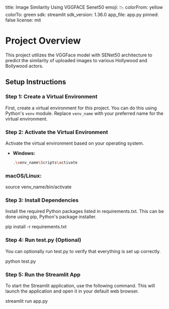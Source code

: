 
title: Image Similarity Using VGGFACE Senet50
emoji: 📉
colorFrom: yellow
colorTo: green
sdk: streamlit
sdk_version: 1.36.0
app_file: app.py
pinned: false
license: mit





# Project Overview

This project utilizes the VGGFace model with SENet50 architecture to predict the similarity of uploaded images to various Hollywood and Bollywood actors.

## Setup Instructions

### Step 1: Create a Virtual Environment

First, create a virtual environment for this project. You can do this using Python's `venv` module. Replace `venv_name` with your preferred name for the virtual environment.

### Step 2: Activate the Virtual Environment

Activate the virtual environment based on your operating system.

- **Windows:**

  ```bash
  .\venv_name\Scripts\activate
  
### macOS/Linux:
source venv_name/bin/activate

### Step 3: Install Dependencies
Install the required Python packages listed in requirements.txt. This can be done using pip, Python's package installer.

pip install -r requirements.txt


### Step 4: Run test.py (Optional)
You can optionally run test.py to verify that everything is set up correctly.

python test.py

### Step 5: Run the Streamlit App
To start the Streamlit application, use the following command. This will launch the application and open it in your default web browser.

streamlit run app.py
